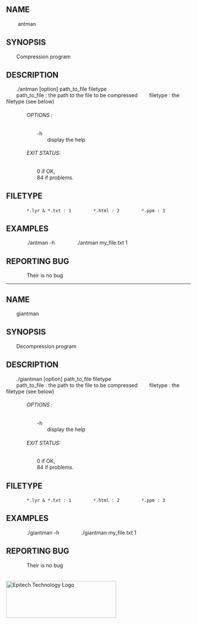 ## NAME
&emsp;&emsp; antman

## SYNOPSIS
&emsp;&emsp;Compression program

## DESCRIPTION
&emsp;&emsp;./antman [option] path_to_file filetype<br/>
&emsp;&emsp;path_to_file : the path to the file to be compressed
&emsp;&emsp;filetype    : the filetype (see below)<br/>
###### &emsp;&emsp;&emsp;&emsp;OPTIONS :
&emsp;&emsp;&emsp;&emsp;&emsp;&emsp;-h<br/>
&emsp;&emsp;&emsp;&emsp;&emsp;&emsp;&emsp;&emsp;display the help

###### &emsp;&emsp;&emsp;&emsp;EXIT STATUS:
&emsp;&emsp;&emsp;&emsp;&emsp;&emsp;0   if OK,<br/>
&emsp;&emsp;&emsp;&emsp;&emsp;&emsp;84  if problems.

## FILETYPE
&emsp;&emsp;&emsp;&emsp;``*.lyr & *.txt : 1``
&emsp;&emsp;&emsp;&emsp;``*.html : 2``
&emsp;&emsp;&emsp;&emsp;``*.ppm : 3``

## EXAMPLES
&emsp;&emsp;&emsp;&emsp;./antman -h
&emsp;&emsp;&emsp;&emsp;./antman my_file.txt 1

## REPORTING BUG
&emsp;&emsp;&emsp;&emsp;Their is no bug

---

## NAME
&emsp;&emsp;giantman

## SYNOPSIS
&emsp;&emsp;Decompression program

## DESCRIPTION
&emsp;&emsp;./giantman [option] path_to_file filetype<br/>
&emsp;&emsp;path_to_file : the path to the file to be compressed
&emsp;&emsp;filetype    : the filetype (see below)

###### &emsp;&emsp;&emsp;&emsp;OPTIONS :
&emsp;&emsp;&emsp;&emsp;&emsp;&emsp;-h<br/>
&emsp;&emsp;&emsp;&emsp;&emsp;&emsp;&emsp;&emsp;display the help

###### &emsp;&emsp;&emsp;&emsp;EXIT STATUS:
&emsp;&emsp;&emsp;&emsp;&emsp;&emsp;0   if OK,<br/>
&emsp;&emsp;&emsp;&emsp;&emsp;&emsp;84  if problems.

## FILETYPE
&emsp;&emsp;&emsp;&emsp;``*.lyr & *.txt : 1``
&emsp;&emsp;&emsp;&emsp;``*.html : 2``
&emsp;&emsp;&emsp;&emsp;``*.ppm : 3``

## EXAMPLES
&emsp;&emsp;&emsp;&emsp;./giantman -h
&emsp;&emsp;&emsp;&emsp;./giantman my_file.txt 1

## REPORTING BUG
&emsp;&emsp;&emsp;&emsp;Their is no bug
<br/><br/><br/>
<img src="https://newsroom.ionis-group.com/wp-content/uploads/2021/10/EPITECH-TECHNOLOGY-QUADRI-2021.png" alt="Epitech Technology Logo" title="Epitech Technology Logo" width=300 height=100>
